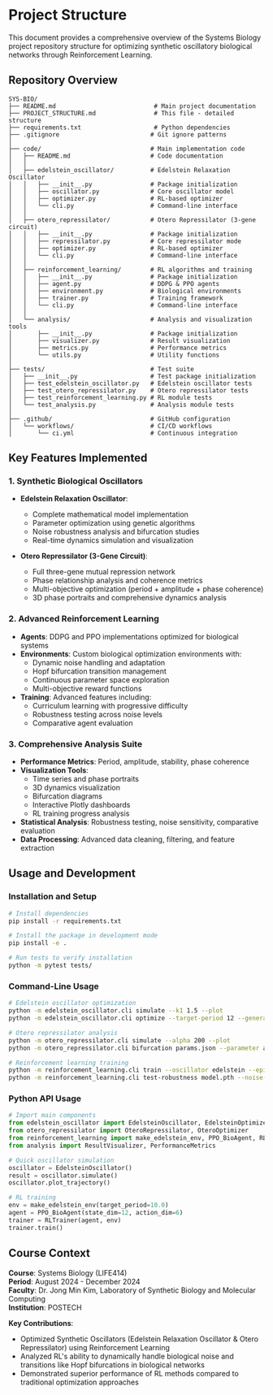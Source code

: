 # Project Structure

This document provides a comprehensive overview of the Systems Biology project repository structure for optimizing synthetic oscillatory biological networks through Reinforcement Learning.

## Repository Overview

```
SYS-BIO/
├── README.md                           # Main project documentation
├── PROJECT_STRUCTURE.md                # This file - detailed structure
├── requirements.txt                    # Python dependencies
├── .gitignore                         # Git ignore patterns
│
├── code/                              # Main implementation code
│   ├── README.md                      # Code documentation
│   │
│   ├── edelstein_oscillator/          # Edelstein Relaxation Oscillator
│   │   ├── __init__.py                # Package initialization
│   │   ├── oscillator.py              # Core oscillator model 
│   │   ├── optimizer.py               # RL-based optimizer 
│   │   └── cli.py                     # Command-line interface 
│   │
│   ├── otero_repressilator/           # Otero Repressilator (3-gene circuit)
│   │   ├── __init__.py                # Package initialization
│   │   ├── repressilator.py           # Core repressilator mode 
│   │   ├── optimizer.py               # RL-based optimizer 
│   │   └── cli.py                     # Command-line interface 
│   │
│   ├── reinforcement_learning/        # RL algorithms and training
│   │   ├── __init__.py                # Package initialization
│   │   ├── agent.py                   # DDPG & PPO agents 
│   │   ├── environment.py             # Biological environments 
│   │   ├── trainer.py                 # Training framework 
│   │   └── cli.py                     # Command-line interface 
│   │
│   └── analysis/                      # Analysis and visualization tools
│       ├── __init__.py                # Package initialization
│       ├── visualizer.py              # Result visualization 
│       ├── metrics.py                 # Performance metrics 
│       └── utils.py                   # Utility functions 
│
├── tests/                             # Test suite
│   ├── __init__.py                    # Test package initialization
│   ├── test_edelstein_oscillator.py   # Edelstein oscillator tests 
│   ├── test_otero_repressilator.py    # Otero repressilator tests 
│   ├── test_reinforcement_learning.py # RL module tests 
│   └── test_analysis.py               # Analysis module tests 
│
├── .github/                           # GitHub configuration
│   └── workflows/                     # CI/CD workflows
│       └── ci.yml                     # Continuous integration 
```

## Key Features Implemented

### 1. Synthetic Biological Oscillators
- **Edelstein Relaxation Oscillator**: 
  - Complete mathematical model implementation
  - Parameter optimization using genetic algorithms
  - Noise robustness analysis and bifurcation studies
  - Real-time dynamics simulation and visualization
  
- **Otero Repressilator (3-Gene Circuit)**:
  - Full three-gene mutual repression network
  - Phase relationship analysis and coherence metrics
  - Multi-objective optimization (period + amplitude + phase coherence)
  - 3D phase portraits and comprehensive dynamics analysis

### 2. Advanced Reinforcement Learning
- **Agents**: DDPG and PPO implementations optimized for biological systems
- **Environments**: Custom biological optimization environments with:
  - Dynamic noise handling and adaptation
  - Hopf bifurcation transition management
  - Continuous parameter space exploration
  - Multi-objective reward functions
- **Training**: Advanced features including:
  - Curriculum learning with progressive difficulty
  - Robustness testing across noise levels
  - Comparative agent evaluation

### 3. Comprehensive Analysis Suite
- **Performance Metrics**: Period, amplitude, stability, phase coherence
- **Visualization Tools**: 
  - Time series and phase portraits
  - 3D dynamics visualization
  - Bifurcation diagrams
  - Interactive Plotly dashboards
  - RL training progress analysis
- **Statistical Analysis**: Robustness testing, noise sensitivity, comparative evaluation
- **Data Processing**: Advanced data cleaning, filtering, and feature extraction

## Usage and Development

### Installation and Setup
```bash
# Install dependencies
pip install -r requirements.txt

# Install the package in development mode
pip install -e .

# Run tests to verify installation
python -m pytest tests/
```

### Command-Line Usage
```bash
# Edelstein oscillator optimization
python -m edelstein_oscillator.cli simulate --k1 1.5 --plot
python -m edelstein_oscillator.cli optimize --target-period 12 --generations 100

# Otero repressilator analysis
python -m otero_repressilator.cli simulate --alpha 200 --plot
python -m otero_repressilator.cli bifurcation params.json --parameter alpha

# Reinforcement learning training
python -m reinforcement_learning.cli train --oscillator edelstein --episodes 500
python -m reinforcement_learning.cli test-robustness model.pth --noise-levels "0.0,0.1,0.2"
```

### Python API Usage
```python
# Import main components
from edelstein_oscillator import EdelsteinOscillator, EdelsteinOptimizer
from otero_repressilator import OteroRepressilator, OteroOptimizer
from reinforcement_learning import make_edelstein_env, PPO_BioAgent, RLTrainer
from analysis import ResultVisualizer, PerformanceMetrics

# Quick oscillator simulation
oscillator = EdelsteinOscillator()
result = oscillator.simulate()
oscillator.plot_trajectory()

# RL training
env = make_edelstein_env(target_period=10.0)
agent = PPO_BioAgent(state_dim=12, action_dim=6)
trainer = RLTrainer(agent, env)
trainer.train()
```

## Course Context

**Course**: Systems Biology (LIFE414)  
**Period**: August 2024 - December 2024  
**Faculty**: Dr. Jong Min Kim, Laboratory of Synthetic Biology and Molecular Computing  
**Institution**: POSTECH  

**Key Contributions**:
- Optimized Synthetic Oscillators (Edelstein Relaxation Oscillator & Otero Repressilator) using Reinforcement Learning
- Analyzed RL's ability to dynamically handle biological noise and transitions like Hopf bifurcations in biological networks
- Demonstrated superior performance of RL methods compared to traditional optimization approaches
